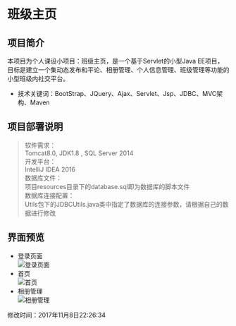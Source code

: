 # 班级主页

## 项目简介  
本项目为个人课设小项目：班级主页，是一个基于Servlet的小型Java EE项目，目标是建立一个集动态发布和平论、相册管理、个人信息管理、班级管理等功能的小型班级内社交平台。  
- 技术关键词：BootStrap、JQuery、Ajax、Servlet、Jsp、JDBC、MVC架构、Maven  
  
## 项目部署说明
>软件需求：  
Tomcat8.0, JDK1.8 , SQL Server 2014  
开发平台：  
IntelliJ IDEA 2016  
数据库文件：  
项目resources目录下的database.sql即为数据库的脚本文件  
数据库连接配置：  
Utils包下的JDBCUtils.java类中指定了数据库的连接参数，请根据自己的数据进行修改
  
  
## 界面预览
- 登录页面  
![登录页面](http://my-dist.oss-cn-hangzhou.aliyuncs.com/java/class-online/GitHub-Md-Pic/loginPage.png?x-oss-process=style/pic-70-peaktop)  
- 首页  
![首页](http://my-dist.oss-cn-hangzhou.aliyuncs.com/java/class-online/GitHub-Md-Pic/home.png?x-oss-process=style/pic-70-peaktop)  
- 相册管理  
![相册管理](http://my-dist.oss-cn-hangzhou.aliyuncs.com/java/class-online/GitHub-Md-Pic/Album.png?x-oss-process=style/pic-70-peaktop)  
  
  
修改时间：2017年11月8日22:26:34